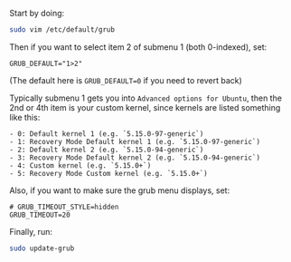Start by doing:

```bash
sudo vim /etc/default/grub
```

Then if you want to select item 2 of submenu 1 (both 0-indexed), set:
```
GRUB_DEFAULT="1>2"
```

(The default here is `GRUB_DEFAULT=0` if you need to revert back)

Typically submenu 1 gets you into `Advanced options for Ubuntu`, then the 2nd or 4th item is your custom kernel, since kernels are listed something like this:

```
- 0: Default kernel 1 (e.g. `5.15.0-97-generic`)
- 1: Recovery Mode Default kernel 1 (e.g. `5.15.0-97-generic`)
- 2: Default kernel 2 (e.g. `5.15.0-94-generic`)
- 3: Recovery Mode Default kernel 2 (e.g. `5.15.0-94-generic`)
- 4: Custom kernel (e.g. `5.15.0+`)
- 5: Recovery Mode Custom kernel (e.g. `5.15.0+`)

```

Also, if you want to make sure the grub menu displays, set:

```
# GRUB_TIMEOUT_STYLE=hidden
GRUB_TIMEOUT=20
```

Finally, run:
```bash
sudo update-grub
```
